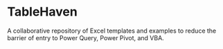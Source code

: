 # TableHaven
A collaborative repository of Excel templates and examples to reduce the barrier of entry to Power Query, Power Pivot, and VBA.
